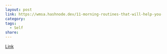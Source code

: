 ```yaml
---
layout: post
link: https://wmsa.hashnode.dev/11-morning-routines-that-will-help-you-prevent-burnout
category:
tags:
  - Self
share:
---
```


[Link](https://wmsa.hashnode.dev/11-morning-routines-that-will-help-you-prevent-burnout)